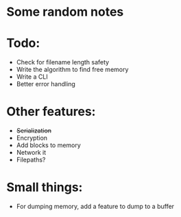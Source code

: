 # Some random notes

# Todo:
 * Check for filename length safety
 * Write the algorithm to find free memory
 * Write a CLI
 * Better error handling

# Other features:
 * ~~Serialization~~
 * Encryption
 * Add blocks to memory
 * Network it
 * Filepaths?

# Small things:
 * For dumping memory, add a feature to dump to a buffer

